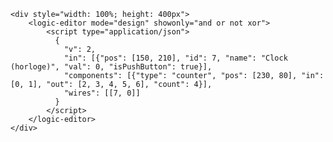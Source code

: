 	<div style="width: 100%; height: 400px">
		<logic-editor mode="design" showonly="and or not xor">
			<script type="application/json">
			  {
				"v": 2,
				"in": [{"pos": [150, 210], "id": 7, "name": "Clock (horloge)", "val": 0, "isPushButton": true}],
				"components": [{"type": "counter", "pos": [230, 80], "in": [0, 1], "out": [2, 3, 4, 5, 6], "count": 4}],
				"wires": [[7, 0]]
			  }
			</script>
		</logic-editor>
	</div>
